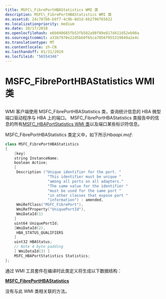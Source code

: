 ```yaml
---
title: MSFC\_FibrePortHBAStatistics WMI 类
description: MSFC\_FibrePortHBAStatistics WMI 类
ms.assetid: 24c787b6-b9f7-4c9b-8d1d-6b2796f65622
ms.localizationpriority: medium
ms.date: 10/17/2018
ms.openlocfilehash: e6b040685fb53fb582a98f89e817d411d52eb98a
ms.sourcegitcommit: a33b7978e22d5bb9f65ca7056f955319049a2e4c
ms.translationtype: MT
ms.contentlocale: zh-CN
ms.lasthandoff: 01/31/2019
ms.locfileid: "56554346"
---
```

# <a name="msfcfibreporthbastatistics-wmi-class"></a>MSFC\_FibrePortHBAStatistics WMI 类


## <span id="ddk_msfc_fibreporthbastatistics_wmi_class_kr"></span><span id="DDK_MSFC_FIBREPORTHBASTATISTICS_WMI_CLASS_KR"></span>


WMI 客户端使用 MSFC\_FibrePortHBAStatistics 类，查询统计信息的 HBA 微型端口驱动程序与 HBA 上的端口。 MSFC\_FibrePortHBAStatistics 类报告中的信息的所有[MSFC\_HBAPortStatistics WMI 类](msfc-hbaportstatistics-wmi-class.md)以及端口某些标识符信息。

MSFC\_FibrePortHBAStatistics 类定义中，如下所示*Hbaapi.mof*:

```cpp
class MSFC_FibrePortHBAStatistics
{
    [key] 
    string InstanceName;
    boolean Active;
    [
     Description ("Unique identifier for the port. "
                   "This identifier must be unique "
                   "among all ports on all adapters."
                   "The same value for the identifier "
                   "must be used for the same port "
                   "in other classes that expose port "
                   "information") : amended,
     WmiRefClass("MSFC_FibrePort"),
     WmiRefProperty("UniquePortId"),
     WmiDataId(1)
    ]
    uint64 UniquePortId;
    [WmiDataId(2),
     HBA_STATUS_QUALIFIERS
    ]
    uint32 HBAStatus;
    // Note 4 byte padding
    [ WmiDataId(3) ]
    MSFC_HBAPortStatistics Statistics;
};
```

通过 WMI 工具套件在编译时此类定义将生成以下数据结构：

[**MSFC\_FibrePortHBAStatistics**](https://msdn.microsoft.com/library/windows/hardware/ff562503)

没有与此 WMI 类相关联的方法。

 

 






